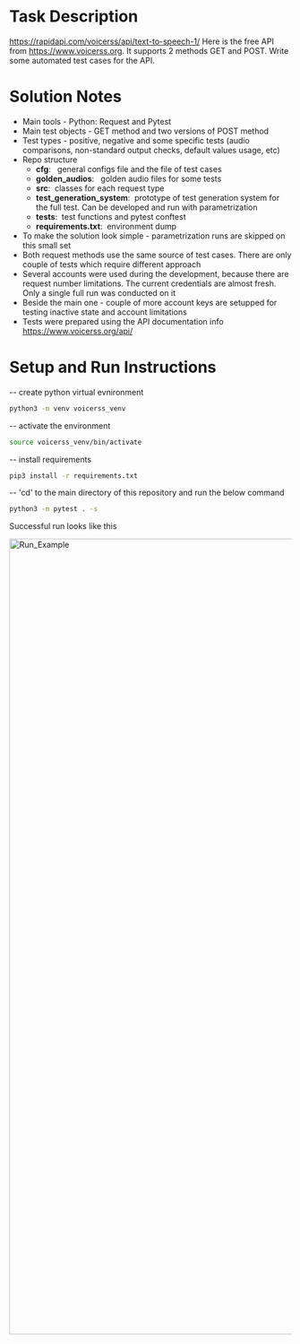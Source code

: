 # Task Description
https://rapidapi.com/voicerss/api/text-to-speech-1/
Here is the free API from https://www.voicerss.org. It supports 2 methods GET and POST.
Write some automated test cases for the API.

# Solution Notes

- Main tools - Python: Request and Pytest
- Main test objects - GET method and two versions of POST method
- Test types - positive,  negative and some specific tests (audio comparisons, non-standard output checks, default values usage, etc)
- Repo structure
    -  **cfg**: &nbsp; general configs file and the file of test cases
    -  **golden_audios**: &nbsp; golden audio files for some tests
    -  **src**:&nbsp; classes for each request type
    -  **test_generation_system**:&nbsp; prototype of test generation system for the full test. Can be developed and run with parametrization
    -  **tests**:&nbsp; test functions and pytest conftest
    - **requirements.txt**:&nbsp; environment dump
- To make the solution look simple - parametrization runs are skipped on this small set
- Both request methods use the same source of test cases. There are only couple of tests which require different approach
- Several accounts were used during the development, because there are request number limitations. The current credentials are almost fresh. Only a single full run was conducted on it
- Beside the main one - couple of more account keys are setupped for testing inactive state and account limitations
- Tests were prepared using the API documentation info https://www.voicerss.org/api/
 

# Setup and Run Instructions
-- create python virtual evnironment
```sh
python3 -m venv voicerss_venv
```
-- activate the environment
```sh
source voicerss_venv/bin/activate
```
-- install requirements
```sh
pip3 install -r requirements.txt
```
-- 'cd' to the main directory of this repository and run the below command
```sh
python3 -m pytest . -s
```
Successful run looks like this

<img width="1420" alt="Run_Example" src="https://user-images.githubusercontent.com/15815455/217891214-c5cdc486-b233-4270-88fe-112907c7df30.png">
